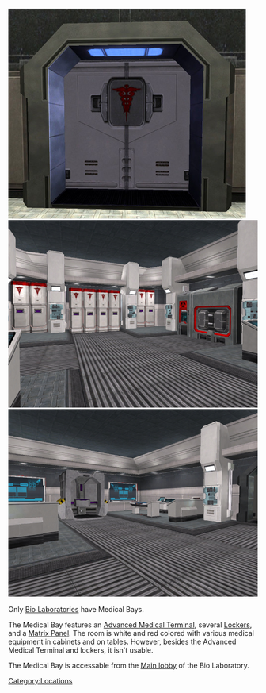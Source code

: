 ![](../images/MedBay.jpg "fig:MedBay.jpg") ![](../images/MedBay3.jpg "fig:MedBay3.jpg")
![](../images/MedBay2.jpg "fig:MedBay2.jpg")

Only [Bio Laboratories](Bio_Laboratory.md) have Medical Bays.

The Medical Bay features an [Advanced Medical
Terminal](../items/Advanced_Medical_Terminal.md), several
[Lockers](../items/Lockers.md), and a [Matrix
Panel](../items/Matrix_Panel.md). The room is white and red colored with
various medical equipment in cabinets and on tables. However, besides
the Advanced Medical Terminal and lockers, it isn't usable.

The Medical Bay is accessable from the [Main
lobby](Main_lobby.md) of the Bio Laboratory.

[Category:Locations](Category:Locations.md)
